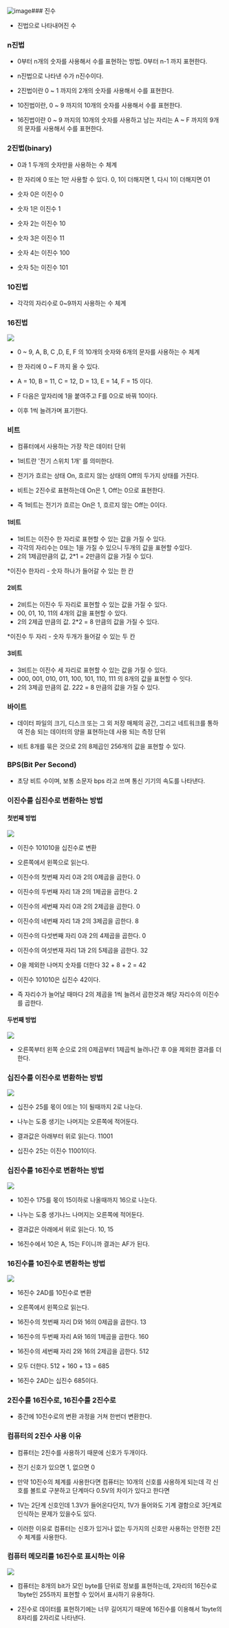 ![image](https://github.com/pansakr/TIL/assets/118809108/d096ac89-fd7c-453a-830a-9fd0255292d0)### 진수

* 진법으로 나타내어진 수

### n진법

* 0부터 n개의 숫자를 사용해서 수를 표현하는 방법. 0부터 n-1 까지 표현한다.

* n진법으로 나타낸 수가 n진수이다.

* 2진법이란 0 ~ 1 까지의 2개의 숫자를 사용해서 수를 표현한다.

* 10진법이란, 0 ~ 9 까지의 10개의 숫자를 사용해서 수를 표현한다.

* 16진법이란 0 ~ 9 까지의 10개의 숫자를 사용하고 남는 자리는 A ~ F 까지의 9개의 문자를 사용해서 수를 표현한다.

### 2진법(binary)

* 0과 1 두개의 숫자만을 사용하는 수 체계

* 한 자리에 0 또는 1만 사용할 수 있다. 0, 1이 더해지면 1, 다시 1이 더해지면 01

* 숫자 0은 이진수 0

* 숫자 1은 이진수 1

* 숫자 2는 이진수 10

* 숫자 3은 이진수 11
 
* 숫자 4는 이진수 100
 
* 숫자 5는 이진수 101


### 10진법

* 각각의 자리수로 0~9까지 사용하는 수 체계


### 16진법

<img src="https://github.com/pansakr/TIL/assets/118809108/0b61b5b0-62a5-4910-bc4c-dc37a733938a">

* 0 ~ 9, A, B, C ,D, E, F 의 10개의 숫자와 6개의 문자를 사용하는 수 체계

* 한 자리에 0 ~ F 까지 올 수 있다.

* A = 10, B = 11, C = 12, D = 13, E = 14, F = 15 이다.

* F 다음은 앞자리에 1을 붙여주고 F를 0으로 바꿔 10이다.

* 이후 1씩 늘려가며 표기한다.


### 비트

* 컴퓨터에서 사용하는 가장 작은 데이터 단위

* 1비트란 '전기 스위치 1개' 를 의미한다.

* 전기가 흐르는 상태 On, 흐르지 않는 상태의 Off의 두가지 상태를 가진다. 

* 비트는 2진수로 표현하는데 On은 1, Off는 0으로 표현한다.

* 즉 1비트는 전기가 흐르는 On은 1, 흐르지 않는 Off는 0이다.


#### 1비트

* 1비트는 이진수 한 자리로 표현할 수 있는 값을 가질 수 있다.
* 각각의 자리수는 0또는 1을 가질 수 있으니 두개의 값을 표현할 수있다.
* 2의 1제곱만큼의 값, 2*1 = 2만큼의 값을 가질 수 있다.

*이진수 한자리 -  숫자 하나가 들어갈 수 있는 한 칸


#### 2비트

* 2비트는 이진수 두 자리로 표현할 수 있는 값을 가질 수 있다.
* 00, 01, 10, 11의 4개의 값을 표현할 수 있다.
* 2의 2제곱 만큼의 값. 2*2 = 8 만큼의 값을 가질 수 있다.

*이진수 두 자리 - 숫자 두개가 들어갈 수 있는 두 칸


#### 3비트

* 3비트는 이진수 세 자리로 표현할 수 있는 값을 가질 수 있다.
* 000, 001, 010, 011, 100, 101, 110, 111 의 8개의 값을 표현할 수 잇다.
* 2의 3제곱 만큼의 값. 2*2*2 = 8 만큼의 값을 가질 수 있다.


### 바이트

* 데이터 파일의 크기, 디스크 또는 그 외 저장 매체의 공간, 그리고 네트워크를 통하여 전송 되는 데이터의 양을 표현하는데 사용 되는 측정 단위

* 비트 8개를 묶은 것으로 2의 8제곱인 256개의 값을 표현할 수 있다.


### BPS(Bit Per Second)

* 초당 비트 수이며, 보통 소문자 bps 라고 쓰며 통신 기기의 속도를 나타낸다.


### 이진수를 십진수로 변환하는 방법


#### 첫번째 방법

<img src="https://github.com/pansakr/TIL/assets/118809108/522d4293-a1dd-4b97-b7e9-bf502a0489af">


* 이진수 101010을 십진수로 변환

* 오른쪽에서 왼쪽으로 읽는다.

* 이진수의 첫번째 자리 0과 2의 0제곱을 곱한다. 0

* 이진수의 두번째 자리 1과 2의 1제곱을 곱한다. 2

* 이진수의 세번째 자리 0과 2의 2제곱을 곱한다. 0

* 이진수의 네번째 자리 1과 2의 3제곱을 곱한다. 8

* 이진수의 다섯번째 자리 0과 2의 4제곱을 곱한다. 0

* 이진수의 여섯번재 자리 1과 2의 5제곱을 곱한다. 32

* 0을 제외한 나머지 숫자를 더한다 32 + 8 + 2 = 42

* 이진수 101010은 십진수 42이다.

* 즉 자리수가 늘어날 때마다 2의 제곱을 1씩 늘려서 곱한것과 해당 자리수의 이진수를 곱한다.


#### 두번째 방법

<img src="https://github.com/pansakr/TIL/assets/118809108/4e925bef-f29a-4303-b98e-6b8cacb97d0f">


* 오른쪽부터 왼쪽 순으로 2의 0제곱부터 1제곱씩 늘려나간 후 0을 제외한 결과를 더한다.


### 십진수를 이진수로 변환하는 방법

<img src="https://github.com/pansakr/TIL/assets/118809108/e4b01c67-6de5-40a0-ba9a-c552fcd95b65">


* 십진수 25를 몫이 0또는 1이 될때까지 2로 나눈다.

* 나누는 도중 생기는 나머지는 오른쪽에 적어둔다.

* 결과값은 아래부터 위로 읽는다. 11001

* 십진수 25는 이진수 11001이다.


### 십진수를 16진수로 변환하는 방법

<img src="https://github.com/pansakr/TIL/assets/118809108/acb52c30-fe74-4855-83a9-8f08ded7a855">


* 10진수 175를 몫이 15이하로 나올때까지 16으로 나눈다.

* 나누는 도중 생기나느 나머지는 오른쪽에 적어둔다.

* 결과값은 아래에서 위로 읽는다. 10, 15

* 16진수에서 10은 A, 15는 F이니까 결과는 AF가 된다.


### 16진수를 10진수로 변환하는 방법

<img src="https://github.com/pansakr/TIL/assets/118809108/0089e9c3-07af-4729-bc4d-b037ab885c41">

* 16진수 2AD를 10진수로 변환

* 오른쪽에서 왼쪽으로 읽는다.

* 16진수의 첫번째 자리 D와 16의 0제곱을 곱한다. 13

* 16진수의 두번째 자리 A와 16의 1제곱을 곱한다. 160

* 16진수의 세번째 자리 2와 16의 2제곱을 곱한다. 512

* 모두 더한다. 512 + 160 + 13 = 685

* 16진수 2AD는 십진수 685이다.


### 2진수를 16진수로, 16진수를 2진수로

* 중간에 10진수로의 변환 과정을 거쳐 한번더 변환한다.


### 컴퓨터의 2진수 사용 이유

* 컴퓨터는 2진수를 사용하기 때문에 신호가 두개이다.

* 전기 신호가 있으면 1, 없으면 0

* 만약 10진수의 체계를 사용한다면 컴퓨터는 10개의 신호를 사용하게 되는데 각 신호를 볼트로 구분하고 단계마다 0.5V의 차이가 있다고 한다면

* 1V는 2단계 신호인데 1.3V가 들어온다던지, 1V가 들어와도 기계 결함으로 3단계로 인식하는 문제가 있을수도 있다.

* 이러한 이유로 컴퓨터는 신호가 있거나 없는 두가지의 신호만 사용하는 안전한 2진수 체계를 사용한다.


### 컴퓨터 메모리를 16진수로 표시하는 이유

<img src="https://github.com/pansakr/TIL/assets/118809108/0089e9c3-07af-4729-bc4d-b037ab885c41">

* 컴퓨터는 8개의 bit가 모인 byte를 단위로 정보를 표현하는데, 2자리의 16진수로 1byte인 255까지 표현할 수 있어서 표시하기 유용하다.

* 2진수로 데이터를 표현하기에는 너무 길어지기 때문에 16진수를 이용해서 1byte의 8자리를 2자리로 나타낸다.

